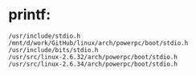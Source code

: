# printf:
    /usr/include/stdio.h
    /mnt/d/work/GitHub/linux/arch/powerpc/boot/stdio.h
    /usr/include/bits/stdio.h
    /usr/src/linux-2.6.32/arch/powerpc/boot/stdio.h
    /usr/src/linux-2.6.34/arch/powerpc/boot/stdio.h
